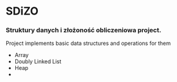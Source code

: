 <h1>SDiZO</h1>
<h3>Struktury danych i złożoność obliczeniowa project.</h3>

Project implements basic data structures and operations for them
<ul>
  <li>Array</li>
  <li>Doubly Linked List</li>
  <li>Heap</li>
  <li><Binary Search Tree with DSW balancing</li>
</ul>
  
